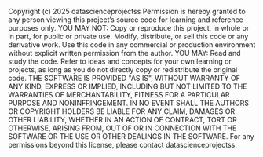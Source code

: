 Copyright (c) 2025 datascienceprojectss
Permission is hereby granted to any person viewing this project’s source code for learning and reference purposes only.
YOU MAY NOT:
Copy or reproduce this project, in whole or in part, for public or private use.
Modify, distribute, or sell this code or any derivative work.
Use this code in any commercial or production environment without explicit written permission from the author.
YOU MAY:
Read and study the code.
Refer to ideas and concepts for your own learning or projects, as long as you do not directly copy or redistribute the original code.
THE SOFTWARE IS PROVIDED "AS IS", WITHOUT WARRANTY OF ANY KIND, EXPRESS OR
IMPLIED, INCLUDING BUT NOT LIMITED TO THE WARRANTIES OF MERCHANTABILITY,
FITNESS FOR A PARTICULAR PURPOSE AND NONINFRINGEMENT. IN NO EVENT SHALL THE
AUTHORS OR COPYRIGHT HOLDERS BE LIABLE FOR ANY CLAIM, DAMAGES OR OTHER
LIABILITY, WHETHER IN AN ACTION OF CONTRACT, TORT OR OTHERWISE, ARISING FROM,
OUT OF OR IN CONNECTION WITH THE SOFTWARE OR THE USE OR OTHER DEALINGS IN THE
SOFTWARE.
For any permissions beyond this license, please contact datascienceprojectss.
